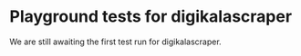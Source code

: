# Playground tests for digikalascraper
We are still awaiting the first test run for digikalascraper.
